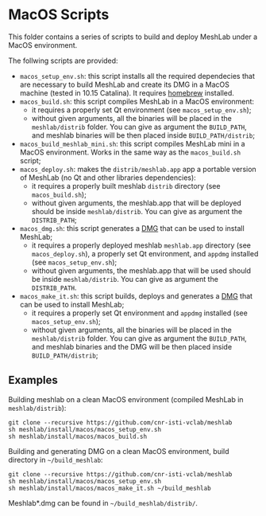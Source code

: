 # MacOS Scripts

This folder contains a series of scripts to build and deploy MeshLab under a MacOS environment.

The follwing scripts are provided:

* `macos_setup_env.sh`: this script installs all the required dependecies that are necessary to build MeshLab and create its DMG in a MacOS machine (tested in 10.15 Catalina). It requires [homebrew](https://brew.sh/) installed.
* `macos_build.sh`: this script compiles MeshLab in a MacOS environment:
	* it requires a properly set Qt environment (see `macos_setup_env.sh`); 
	* without given arguments, all the binaries will be placed in the `meshlab/distrib` folder. You can give as argument the `BUILD_PATH`, and meshlab binaries will be then placed inside `BUILD_PATH/distrib`;
* `macos_build_meshlab_mini.sh`: this script compiles MeshLab mini in a MacOS environment. Works in the same way as the `macos_build.sh` script;
* `macos_deploy.sh`: makes the `distrib/meshlab.app` app a portable version of MeshLab (no Qt and other libraries dependencies):
	* it requires a properly built meshlab `distrib` directory (see `macos_build.sh`);
	* without given arguments, the meshlab.app that will be deployed should be inside `meshlab/distrib`. You can give as argument the `DISTRIB_PATH`;
* `macos_dmg.sh`: this script generates a [DMG](https://en.wikipedia.org/wiki/Apple_Disk_Image) that can be used to install MeshLab; 
	* it requires a properly deployed meshlab `meshlab.app` directory (see `macos_deploy.sh`), a properly set Qt environment, and `appdmg` installed (see `macos_setup_env.sh`);
	* without given arguments, the meshlab.app that will be used should be inside `meshlab/distrib`. You can give as argument the `DISTRIB_PATH`.
* `macos_make_it.sh`: this script builds, deploys and generates a [DMG](https://en.wikipedia.org/wiki/Apple_Disk_Image) that can be used to install MeshLab;
	* it requires a properly set Qt environment and `appdmg` installed (see `macos_setup_env.sh`); 
	* without given arguments, all the binaries will be placed in the `meshlab/distrib` folder. You can give as argument the `BUILD_PATH`, and meshlab binaries and the DMG will be then placed inside `BUILD_PATH/distrib`;

## Examples

Building meshlab on a clean MacOS environment (compiled MeshLab in `meshlab/distrib`):

	git clone --recursive https://github.com/cnr-isti-vclab/meshlab
	sh meshlab/install/macos/macos_setup_env.sh
	sh meshlab/install/macos/macos_build.sh

Building and generating DMG on a clean MacOS environment, build directory in `~/build_meshlab`:

	git clone --recursive https://github.com/cnr-isti-vclab/meshlab
	sh meshlab/install/macos/macos_setup_env.sh
	sh meshlab/install/macos/macos_make_it.sh ~/build_meshlab
	
Meshlab*.dmg can be found in `~/build_meshlab/distrib/`.